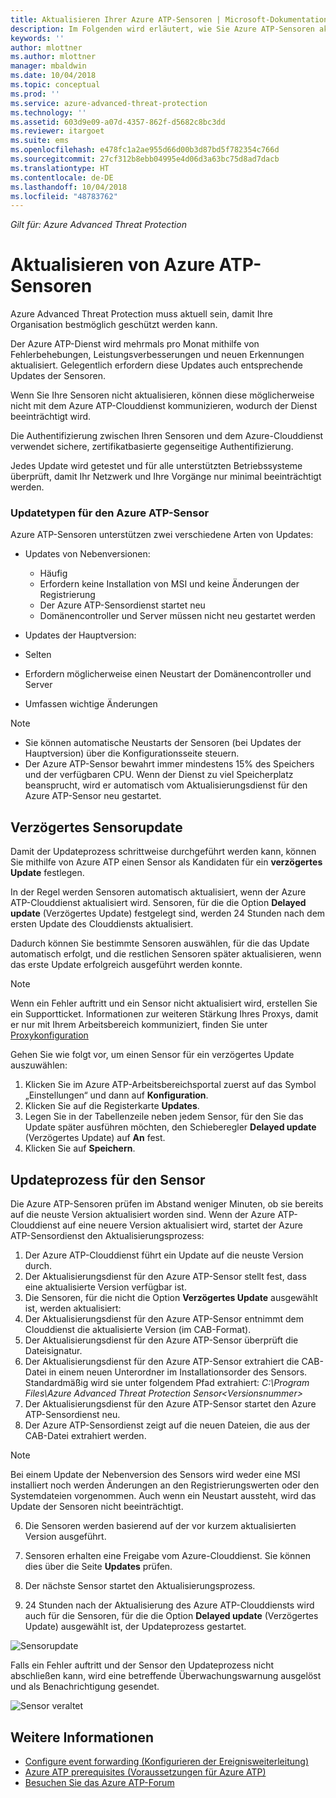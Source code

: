 ```yaml
---
title: Aktualisieren Ihrer Azure ATP-Sensoren | Microsoft-Dokumentation
description: Im Folgenden wird erläutert, wie Sie Azure ATP-Sensoren aktualisieren können.
keywords: ''
author: mlottner
ms.author: mlottner
manager: mbaldwin
ms.date: 10/04/2018
ms.topic: conceptual
ms.prod: ''
ms.service: azure-advanced-threat-protection
ms.technology: ''
ms.assetid: 603d9e09-a07d-4357-862f-d5682c8bc3dd
ms.reviewer: itargoet
ms.suite: ems
ms.openlocfilehash: e478fc1a2ae955d66d00b3d87bd5f782354c766d
ms.sourcegitcommit: 27cf312b8ebb04995e4d06d3a63bc75d8ad7dacb
ms.translationtype: HT
ms.contentlocale: de-DE
ms.lasthandoff: 10/04/2018
ms.locfileid: "48783762"
---
```

*Gilt für: Azure Advanced Threat Protection*


# <a name="update-azure-atp-sensors"></a>Aktualisieren von Azure ATP-Sensoren
Azure Advanced Threat Protection muss aktuell sein, damit Ihre Organisation bestmöglich geschützt werden kann.

Der Azure ATP-Dienst wird mehrmals pro Monat mithilfe von Fehlerbehebungen, Leistungsverbesserungen und neuen Erkennungen aktualisiert. Gelegentlich erfordern diese Updates auch entsprechende Updates der Sensoren. 

Wenn Sie Ihre Sensoren nicht aktualisieren, können diese möglicherweise nicht mit dem Azure ATP-Clouddienst kommunizieren, wodurch der Dienst beeinträchtigt wird. 

Die Authentifizierung zwischen Ihren Sensoren und dem Azure-Clouddienst verwendet sichere, zertifikatbasierte gegenseitige Authentifizierung. 

Jedes Update wird getestet und für alle unterstützten Betriebssysteme überprüft, damit Ihr Netzwerk und Ihre Vorgänge nur minimal beeinträchtigt werden.

### <a name="azure-atp-sensor-update-types"></a>Updatetypen für den Azure ATP-Sensor   

Azure ATP-Sensoren unterstützen zwei verschiedene Arten von Updates:
- Updates von Nebenversionen: 
  - Häufig 
  - Erfordern keine Installation von MSI und keine Änderungen der Registrierung
  - Der Azure ATP-Sensordienst startet neu
  - Domänencontroller und Server müssen nicht neu gestartet werden

- Updates der Hauptversion:
 - Selten
 - Erfordern möglicherweise einen Neustart der Domänencontroller und Server
 - Umfassen wichtige Änderungen 

> [!NOTE]
>- Sie können automatische Neustarts der Sensoren (bei Updates der Hauptversion) über die Konfigurationsseite steuern. 
> - Der Azure ATP-Sensor bewahrt immer mindestens 15% des Speichers und der verfügbaren CPU. Wenn der Dienst zu viel Speicherplatz beansprucht, wird er automatisch vom Aktualisierungsdienst für den Azure ATP-Sensor neu gestartet.

## <a name="delayed-sensor-update"></a>Verzögertes Sensorupdate
Damit der Updateprozess schrittweise durchgeführt werden kann, können Sie mithilfe von Azure ATP einen Sensor als Kandidaten für ein **verzögertes Update** festlegen. 

In der Regel werden Sensoren automatisch aktualisiert, wenn der Azure ATP-Clouddienst aktualisiert wird. Sensoren, für die die Option **Delayed update** (Verzögertes Update) festgelegt sind, werden 24 Stunden nach dem ersten Update des Clouddiensts aktualisiert.

Dadurch können Sie bestimmte Sensoren auswählen, für die das Update automatisch erfolgt, und die restlichen Sensoren später aktualisieren, wenn das erste Update erfolgreich ausgeführt werden konnte.

> [!NOTE]
> Wenn ein Fehler auftritt und ein Sensor nicht aktualisiert wird, erstellen Sie ein Supportticket. Informationen zur weiteren Stärkung Ihres Proxys, damit er nur mit Ihrem Arbeitsbereich kommuniziert, finden Sie unter [Proxykonfiguration](configure-proxy.md)

Gehen Sie wie folgt vor, um einen Sensor für ein verzögertes Update auszuwählen:

1. Klicken Sie im Azure ATP-Arbeitsbereichsportal zuerst auf das Symbol „Einstellungen“ und dann auf **Konfiguration**.
2. Klicken Sie auf die Registerkarte **Updates**.
3. Legen Sie in der Tabellenzeile neben jedem Sensor, für den Sie das Update später ausführen möchten, den Schieberegler **Delayed update** (Verzögertes Update) auf **An** fest.
4. Klicken Sie auf **Speichern**.
 
## <a name="sensor-update-process"></a>Updateprozess für den Sensor

Die Azure ATP-Sensoren prüfen im Abstand weniger Minuten, ob sie bereits auf die neuste Version aktualisiert worden sind. Wenn der Azure ATP-Clouddienst auf eine neuere Version aktualisiert wird, startet der Azure ATP-Sensordienst den Aktualisierungsprozess:

1. Der Azure ATP-Clouddienst führt ein Update auf die neuste Version durch.
2. Der Aktualisierungsdienst für den Azure ATP-Sensor stellt fest, dass eine aktualisierte Version verfügbar ist.
3. Die Sensoren, für die nicht die Option **Verzögertes Update** ausgewählt ist, werden aktualisiert:
  1. Der Aktualisierungsdienst für den Azure ATP-Sensor entnimmt dem Clouddienst die aktualisierte Version (im CAB-Format).
  2. Der Aktualisierungsdienst für den Azure ATP-Sensor überprüft die Dateisignatur.
  3. Der Aktualisierungsdienst für den Azure ATP-Sensor extrahiert die CAB-Datei in einem neuen Unterordner im Installationsorder des Sensors. Standardmäßig wird sie unter folgendem Pfad extrahiert: *C:\Program Files\Azure Advanced Threat Protection Sensor\<Versionsnummer>*
  4. Der Aktualisierungsdienst für den Azure ATP-Sensor startet den Azure ATP-Sensordienst neu.
  5. Der Azure ATP-Sensordienst zeigt auf die neuen Dateien, die aus der CAB-Datei extrahiert werden.
  > [!NOTE]
  >Bei einem Update der Nebenversion des Sensors wird weder eine MSI installiert noch werden Änderungen an den Registrierungswerten oder den Systemdateien vorgenommen. Auch wenn ein Neustart aussteht, wird das Update der Sensoren nicht beeinträchtigt. 
  6. Die Sensoren werden basierend auf der vor kurzem aktualisierten Version ausgeführt.
  7. Sensoren erhalten eine Freigabe vom Azure-Clouddienst. Sie können dies über die Seite **Updates** prüfen.
  8. Der nächste Sensor startet den Aktualisierungsprozess. 

4. 24 Stunden nach der Aktualisierung des Azure ATP-Clouddiensts wird auch für die Sensoren, für die die Option **Delayed update** (Verzögertes Update) ausgewählt ist, der Updateprozess gestartet.

![Sensorupdate](./media/sensor-update.png)


Falls ein Fehler auftritt und der Sensor den Updateprozess nicht abschließen kann, wird eine betreffende Überwachungswarnung ausgelöst und als Benachrichtigung gesendet.

![Sensor veraltet](./media/sensor-outdated.png)


## <a name="see-also"></a>Weitere Informationen

- [Configure event forwarding (Konfigurieren der Ereignisweiterleitung)](configure-event-forwarding.md)
- [Azure ATP prerequisites (Voraussetzungen für Azure ATP)](atp-prerequisites.md)
- [Besuchen Sie das Azure ATP-Forum](https://aka.ms/azureatpcommunity)